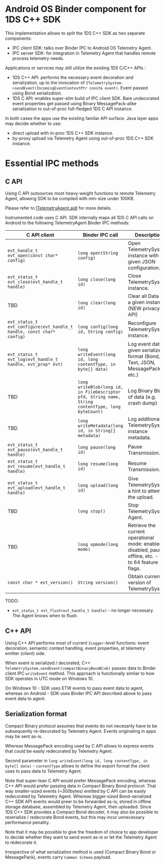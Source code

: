 # Android OS Binder component for 1DS C++ SDK

This implementation allows to split the 1DS C++ SDK as two separate components:
- IPC client SDK: talks over Binder IPC to Android OS Telemetry Agent.
- IPC server SDK: for integration in Telemetry Agent that handles remote process telemetry needs.

Applications or services may still utilize the existing 1DS C/C++ APIs :
- 1DS C++ API: performs the necessary event decoration and serialization, up to the invocation of `ITelemetrySystem->sendEvent(IncomingEventContextPtr const& event)`. Event passed using Bond serialization.
- 1DS C API: enables super-slim build of IPC client SDK. Bare undecorated event properties get passed using Binary MessagePack-alike serialization to out-of-proc full-fledged 1DS C API instance.

In both cases the apps use the existing familar API surface. Java layer apps may decide whether to use:
- direct upload with in-proc 1DS C++ SDK instance.
- by-proxy upload via Telemetry Agent using out-of-proc 1DS C++ SDK instance.

# Essential IPC methods

## C API

Using C API outsources most heavy-weight functions to remote Telemetry Agent, allowing SDK to be compiled with min-size under 100KB.

Please refer to [ITelemetryAgent.aidl](./aidl/com/microsoft/telemetry/ITelemetryAgent.aidl) for more details.

Instrumented code uses C API. SDK internally maps all 1DS C API calls on Android to the following TelemetryAgent Binder IPC methods:

| C API client  | Binder IPC call  | Description      |
|---------------|------------------|------------------|
| `evt_handle_t evt_open(const char* config)` | `long open(String config)` | Open TelemetrySystem instance with given JSON configuration. |
| `evt_status_t evt_close(evt_handle_t handle)` | `long close(long id)` | Close TelemetrySystem instance. |
| TBD | `long clear(long id)` | Clear all Data for a given instance (NEW privacy API) |
| `evt_status_t evt_configure(evt_handle_t handle, const char* config)` | `long config(long id, String config)` | Reconfigure TelemetrySystem instance. |
| `evt_status_t evt_log(evt_handle_t handle, evt_prop* evt)` | `long writeEvent(long id, long contentType, in byte[] data)` | Log event data in given serialized format (Bond, Text, JSON, MessagePack, etc.) |
| TBD | `long writeBlob(long id, in FileDescriptor pfd, String name, String contentType, long byteCount)` | Log Binary Blob of data (e.g. crash dump) |
| TBD | `long writeMetadata(long id, in String[] metadata)` | Log additional TelemetrySystem instance metadata. |
| `evt_status_t evt_pause(evt_handle_t handle)` | `long pause(long id)` | Pause Transmission. |
| `evt_status_t evt_resume(evt_handle_t handle)` | `long resume(long id)` | Resume Transmission. |
| `evt_status_t evt_upload(evt_handle_t handle)` | `long upload(long id)` | Give TelemetrySystem a hint to attempt the upload. |
| TBD | `long stop()` | Stop TelemetrySystem Agent. |
| TBD | `long opmode(long mode)` | Retrieve the current operational mode: enabled, disabled, paused, offline, etc. - up to 64 feature flags. |
| `const char * evt_version()` | `String version()` | Obtain current version of TelemetrySystem. |

TODO:
- `evt_status_t evt_flush(evt_handle_t handle)` - no longer necessary. The Agent knows when to flush.

## C++ API

Using C++ API performs most of current `ILogger`-level functions: event decoration, semantic context handling, event properties, at telemetry emitter (client) side.

When event is serialized / decorated, C++ `TelemetrySystem.sendEvent(compactBinaryBondBlob)` passes data to Binder client IPC `writeEvent` method. This approach is functionally similar to how SDK operates in UTC mode on Windows 10.

On Windows 10 - SDK uses ETW events to pass event data to agent, whereas on Android - SDK uses Binder IPC API described above to pass event data to agent.

## Serialization format

Compact Binary protocol assumes that events do not necesarily have to be subsequently re-decorated by Telemetry Agent. Events originating in apps may be sent as-is.

Whereas MessagePack encoding used by C API allows to express events that could be easily redecorated by Telemetry Agent.

Second parameter in `long writeEvent(long id, long contentType, in byte[] data)` - `contentType` allows to define the export format the client uses to pass data to Telemetry Agent.

Note that super-lean C API would prefer MessagePack encoding, whereas C++ API would prefer passing data in Compact Binary Bond protocol.
That way smaller-sized events (~300bytes) emitted by C API can be easily redecorated by Telemetry Agent.
Whereas bigger-sized Bond-serialized C++ SDK API events would preer to be forwarded as-is, stored in offline storage database, assembled by Telemetry Agent, then uploaded.
Since 1DS C++ SDK provides a Compact Bond decoder, it may also be possible to reserialize / redecorate Bond events, but this may incur unnecessary performance penality.

Note that it may be possible to give the freedom of choice to app developer to decide whether they want to send event as-is or let the Telemetry Agent to redecorate it.

Irrespective of what serialization method is used (Compact Binary Bond or MessagePack), events carry `Common Schema` payload.